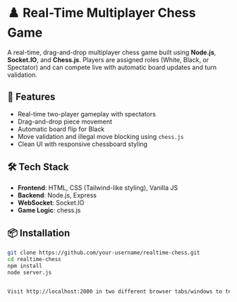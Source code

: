 # ♟️ Real-Time Multiplayer Chess Game

A real-time, drag-and-drop multiplayer chess game built using **Node.js**, **Socket.IO**, and **Chess.js**. Players are assigned roles (White, Black, or Spectator) and can compete live with automatic board updates and turn validation.

## 🚀 Features

- Real-time two-player gameplay with spectators
- Drag-and-drop piece movement
- Automatic board flip for Black
- Move validation and illegal move blocking using `chess.js`
- Clean UI with responsive chessboard styling

## 🛠️ Tech Stack

- **Frontend**: HTML, CSS (Tailwind-like styling), Vanilla JS
- **Backend**: Node.js, Express
- **WebSocket**: Socket.IO
- **Game Logic**: chess.js

## 📦 Installation

```bash
git clone https://github.com/your-username/realtime-chess.git
cd realtime-chess
npm install
node server.js


Visit http://localhost:2000 in two different browser tabs/windows to test multiplayer.
